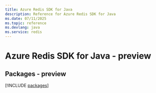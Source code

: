 ```yaml
---
title: Azure Redis SDK for Java
description: Reference for Azure Redis SDK for Java
ms.date: 07/11/2025
ms.topic: reference
ms.devlang: java
ms.service: redis
---
```

# Azure Redis SDK for Java - preview
## Packages - preview
[!INCLUDE [packages](redis-index.md)]